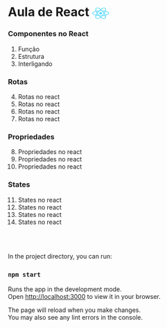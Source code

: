 # Aula de React <img align="center" alt="Dri-React" height="30" width="40" src="https://raw.githubusercontent.com/devicons/devicon/master/icons/react/react-original.svg">

### Componentes no React
1. Função
2. Estrutura
3. Interligando

### Rotas
4. Rotas no react
5. Rotas no react
6. Rotas no react
7. Rotas no react

### Propriedades
8. Propriedades no react
9. Propriedades no react
10. Propriedades no react

### States
11. States no react
12. States no react
13. States no react
14. States no react

<br />
<br />

In the project directory, you can run:

### `npm start`

Runs the app in the development mode.\
Open [http://localhost:3000](http://localhost:3000) to view it in your browser.

The page will reload when you make changes.\
You may also see any lint errors in the console.

